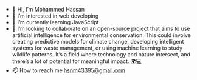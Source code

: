 - 👋 Hi, I’m Mohammed Hassan
- 👀 I’m interested in web developing
- 🌱 I’m currently learning JavaScript
- 💞️ I’m looking to collaborate on an open-source project that aims to use artificial intelligence for environmental conservation. This could involve creating predictive models for climate change, developing intelligent systems for waste management, or using machine learning to study wildlife patterns. It’s a field where technology and nature intersect, and there’s a lot of potential for meaningful impact. 🌍💻
- 📫 How to reach me hsnm43395@gmail.com

<!---
Mohammedhasan5209/Mohammedhasan5209 is a ✨ special ✨ repository because its `README.md` (this file) appears on your GitHub profile.
You can click the Preview link to take a look at your changes.
--->

